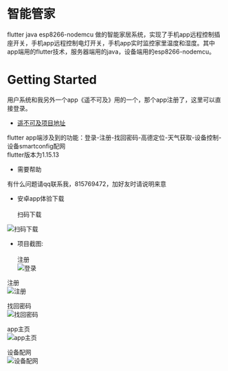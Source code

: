 # 智能管家

flutter java esp8266-nodemcu 做的智能家居系统，实现了手机app远程控制插座开关，手机app远程控制电灯开关，手机app实时监控家里温度和湿度。其中app端用的flutter技术，服务器端用的java，设备端用的esp8266-nodemcu。

# Getting Started

用户系统和我另外一个app《遥不可及》用的一个，那个app注册了，这里可以直接登录。<br>
- [遥不可及项目地址](https://www.github.com/zocoo/flutter-app)

flutter app端涉及到的功能：登录-注册-找回密码-高德定位-天气获取-设备控制-设备smartconfig配网<br>
flutter版本为1.15.13

- 需要帮助

有什么问题请qq联系我，815769472，加好友时请说明来意<br>

- 安卓app体验下载<br><br>
扫码下载

![扫码下载](https://assets-store-cdn.48lu.cn/assets-store/109f77412fe74fbc1206cf207dafe266.png)
<br>
- 项目截图:<br><br>
注册<br>
![登录](https://assets-store-cdn.48lu.cn/assets-store/deda8cd3727026114df2954063982755.jpg?x-oss-process=image/resize,m_lfit,h_800,w_800)

注册<br>
![注册](https://assets-store-cdn.48lu.cn/assets-store/cdd295a994595a1f6d7f755cdaaf5a2d.jpg?x-oss-process=image/resize,m_lfit,h_800,w_800)

找回密码<br>
![找回密码](https://assets-store-cdn.48lu.cn/assets-store/3dbabba76f96cf2c28990427038689e9.jpg?x-oss-process=image/resize,m_lfit,h_800,w_800)

app主页<br>
![app主页](https://assets-store-cdn.48lu.cn/assets-store/810cb039fc5af7b318425fbcefc5ec5b.jpg?x-oss-process=image/resize,m_lfit,h_800,w_800)

设备配网<br>
![设备配网](https://assets-store-cdn.48lu.cn/assets-store/2f600dff25cefe28d19c59ce73825894.jpg?x-oss-process=image/resize,m_lfit,h_800,w_800)

